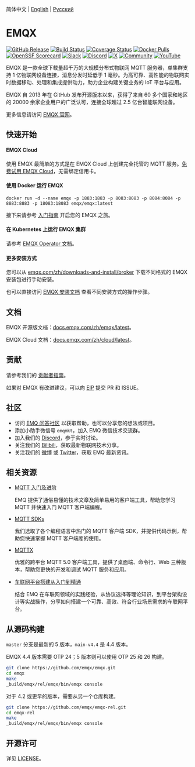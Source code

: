 简体中文 | [English](./README.md) | [Русский](./README-RU.md)

# EMQX

[![GitHub Release](https://img.shields.io/github/release/emqx/emqx?color=brightgreen&label=Release)](https://github.com/emqx/emqx/releases)
[![Build Status](https://github.com/emqx/emqx/actions/workflows/_push-entrypoint.yaml/badge.svg)](https://github.com/emqx/emqx/actions/workflows/_push-entrypoint.yaml)
[![Coverage Status](https://img.shields.io/coveralls/github/emqx/emqx/master?label=Coverage)](https://coveralls.io/github/emqx/emqx?branch=master)
[![Docker Pulls](https://img.shields.io/docker/pulls/emqx/emqx?label=Docker%20Pulls)](https://hub.docker.com/r/emqx/emqx)
[![OpenSSF Scorecard](https://img.shields.io/ossf-scorecard/github.com/emqx/emqx?label=OpenSSF%20Scorecard&style=flat)](https://securityscorecards.dev/viewer/?uri=github.com/emqx/emqx)
[![Slack](https://img.shields.io/badge/Slack-EMQ-39AE85?logo=slack)](https://slack-invite.emqx.io/)
[![Discord](https://img.shields.io/discord/931086341838622751?label=Discord&logo=discord)](https://discord.gg/xYGf3fQnES)
[![X](https://img.shields.io/badge/Follow-EMQ-1DA1F2?logo=x)](https://x.com/EMQTech)
[![Community](https://img.shields.io/badge/Community-EMQX-yellow)](https://askemq.com)
[![YouTube](https://img.shields.io/badge/Subscribe-EMQ%20中文-FF0000?logo=youtube)](https://www.youtube.com/channel/UCir_r04HIsLjf2qqyZ4A8Cg)


EMQX 是一款全球下载量超千万的大规模分布式物联网 MQTT 服务器，单集群支持 1 亿物联网设备连接，消息分发时延低于 1 毫秒。为高可靠、高性能的物联网实时数据移动、处理和集成提供动力，助力企业构建关键业务的 IoT 平台与应用。

EMQX 自 2013 年在 GitHub 发布开源版本以来，获得了来自 60 多个国家和地区的 20000 余家企业用户的广泛认可，连接全球超过 2.5 亿台智能联网设备。

更多信息请访问 [EMQX 官网](https://www.emqx.com/zh)。

## 快速开始

#### EMQX Cloud

使用 EMQX 最简单的方式是在 EMQX Cloud 上创建完全托管的 MQTT 服务。[免费试用 EMQX Cloud](https://www.emqx.com/zh/signup?utm_source=github.com&utm_medium=referral&utm_campaign=emqx-readme-to-cloud&continue=https://cloud.emqx.com/console/deployments/0?oper=new)，无需绑定信用卡。

#### 使用 Docker 运行 EMQX

```
docker run -d --name emqx -p 1883:1883 -p 8083:8083 -p 8084:8084 -p 8883:8883 -p 18083:18083 emqx/emqx:latest
```

接下来请参考 [入门指南](https://docs.emqx.com/zh/emqx/latest/deploy/install-docker-ce.html) 开启您的 EMQX 之旅。

#### 在 Kubernetes 上运行 EMQX 集群

请参考 [EMQX Operator 文档](https://docs.emqx.com/zh/emqx-operator/latest/getting-started/getting-started.html)。

#### 更多安装方式

您可以从 [emqx.com/zh/downloads-and-install/broker](https://www.emqx.com/zh/downloads-and-install/broker) 下载不同格式的 EMQX 安装包进行手动安装。

也可以直接访问 [EMQX 安装文档](https://docs.emqx.com/zh/emqx/latest/deploy/install-open-source.html) 查看不同安装方式的操作步骤。

## 文档

EMQX 开源版文档：[docs.emqx.com/zh/emqx/latest](https://docs.emqx.com/zh/emqx/latest/)。

EMQX Cloud 文档：[docs.emqx.com/zh/cloud/latest](https://docs.emqx.com/zh/cloud/latest/)。

## 贡献

请参考我们的 [贡献者指南](./CONTRIBUTING.md)。

如果对 EMQX 有改进建议，可以向 [EIP](https://github.com/emqx/eip) 提交 PR 和 ISSUE。

## 社区

- 访问 [EMQ 问答社区](https://askemq.com/) 以获取帮助，也可以分享您的想法或项目。
- 添加小助手微信号 `emqmkt`，加入 EMQ 微信技术交流群。
- 加入我们的 [Discord](https://discord.gg/xYGf3fQnES)，参于实时讨论。
- 关注我们的 [Bilibili](https://space.bilibili.com/522222081)，获取最新物联网技术分享。
- 关注我们的 [微博](https://weibo.com/emqtt) 或 [Twitter](https://twitter.com/EMQTech)，获取 EMQ 最新资讯。

## 相关资源

- [MQTT 入门及进阶](https://www.emqx.com/zh/mqtt)

  EMQ 提供了通俗易懂的技术文章及简单易用的客户端工具，帮助您学习 MQTT 并快速入门 MQTT 客户端编程。

- [MQTT SDKs](https://www.emqx.com/zh/mqtt-client-sdk)

  我们选取了各个编程语言中热门的 MQTT 客户端 SDK，并提供代码示例，帮助您快速掌握 MQTT 客户端库的使用。

- [MQTTX](https://mqttx.app/zh)

  优雅的跨平台 MQTT 5.0 客户端工具，提供了桌面端、命令行、Web 三种版本，帮助您更快的开发和调试 MQTT 服务和应用。

- [车联网平台搭建从入门到精通](https://www.emqx.com/zh/blog/category/internet-of-vehicles)

  结合 EMQ 在车联网领域的实践经验，从协议选择等理论知识，到平台架构设计等实战操作，分享如何搭建一个可靠、高效、符合行业场景需求的车联网平台。

## 从源码构建

`master` 分支是最新的 5 版本，`main-v4.4` 是 4.4 版本。

EMQX 4.4 版本需要 OTP 24；5 版本则可以使用 OTP 25 和 26 构建。

```bash
git clone https://github.com/emqx/emqx.git
cd emqx
make
_build/emqx/rel/emqx/bin/emqx console
```

对于 4.2 或更早的版本，需要从另一个仓库构建。

```bash
git clone https://github.com/emqx/emqx-rel.git
cd emqx-rel
make
_build/emqx/rel/emqx/bin/emqx console
```

## 开源许可

详见 [LICENSE](./LICENSE)。
